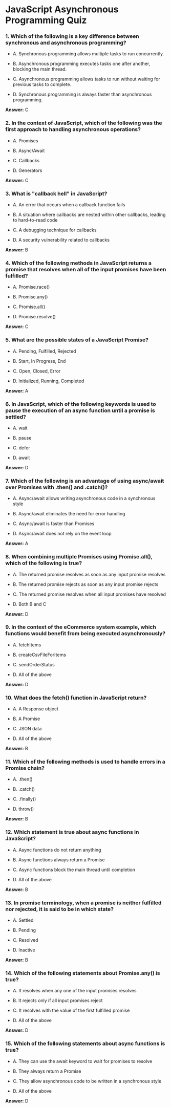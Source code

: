 # JavaScript Asynchronous Programming Quiz

### 1. Which of the following is a key difference between synchronous and asynchronous programming?

- A. Synchronous programming allows multiple tasks to run concurrently.

- B. Asynchronous programming executes tasks one after another, blocking the main thread.

- C. Asynchronous programming allows tasks to run without waiting for previous tasks to complete.

- D. Synchronous programming is always faster than asynchronous programming.

**Answer:** C

### 2. In the context of JavaScript, which of the following was the first approach to handling asynchronous operations?

- A. Promises

- B. Async/Await

- C. Callbacks

- D. Generators

**Answer:** C

### 3. What is "callback hell" in JavaScript?

- A. An error that occurs when a callback function fails

- B. A situation where callbacks are nested within other callbacks, leading to hard-to-read code

- C. A debugging technique for callbacks

- D. A security vulnerability related to callbacks

**Answer:** B

### 4. Which of the following methods in JavaScript returns a promise that resolves when all of the input promises have been fulfilled?

- A. Promise.race()

- B. Promise.any()

- C. Promise.all()

- D. Promise.resolve()

**Answer:** C

### 5. What are the possible states of a JavaScript Promise?

- A. Pending, Fulfilled, Rejected

- B. Start, In Progress, End

- C. Open, Closed, Error

- D. Initialized, Running, Completed

**Answer:** A

### 6. In JavaScript, which of the following keywords is used to pause the execution of an async function until a promise is settled?

- A. wait

- B. pause

- C. defer

- D. await

**Answer:** D

### 7. Which of the following is an advantage of using async/await over Promises with .then() and .catch()?

- A. Async/await allows writing asynchronous code in a synchronous style

- B. Async/await eliminates the need for error handling

- C. Async/await is faster than Promises

- D. Async/await does not rely on the event loop

**Answer:** A

### 8. When combining multiple Promises using Promise.all(), which of the following is true?

- A. The returned promise resolves as soon as any input promise resolves

- B. The returned promise rejects as soon as any input promise rejects

- C. The returned promise resolves when all input promises have resolved

- D. Both B and C

**Answer:** D

### 9. In the context of the eCommerce system example, which functions would benefit from being executed asynchronously?

- A. fetchItems

- B. createCsvFileForItems

- C. sendOrderStatus

- D. All of the above

**Answer:** D

### 10. What does the fetch() function in JavaScript return?

- A. A Response object

- B. A Promise

- C. JSON data

- D. All of the above

**Answer:** B

### 11. Which of the following methods is used to handle errors in a Promise chain?

- A. .then()

- B. .catch()

- C. .finally()

- D. throw()

**Answer:** B

### 12. Which statement is true about async functions in JavaScript?

- A. Async functions do not return anything

- B. Async functions always return a Promise

- C. Async functions block the main thread until completion

- D. All of the above

**Answer:** B

### 13. In promise terminology, when a promise is neither fulfilled nor rejected, it is said to be in which state?

- A. Settled

- B. Pending

- C. Resolved

- D. Inactive

**Answer:** B

### 14. Which of the following statements about Promise.any() is true?

- A. It resolves when any one of the input promises resolves

- B. It rejects only if all input promises reject

- C. It resolves with the value of the first fulfilled promise

- D. All of the above

**Answer:** D

### 15. Which of the following statements about async functions is true?

- A. They can use the await keyword to wait for promises to resolve

- B. They always return a Promise

- C. They allow asynchronous code to be written in a synchronous style

- D. All of the above

**Answer:** D
